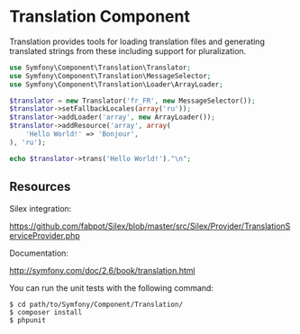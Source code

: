 Translation Component
=====================

Translation provides tools for loading translation files and generating
translated strings from these including support for pluralization.

```php
use Symfony\Component\Translation\Translator;
use Symfony\Component\Translation\MessageSelector;
use Symfony\Component\Translation\Loader\ArrayLoader;

$translator = new Translator('fr_FR', new MessageSelector());
$translator->setFallbackLocales(array('ru'));
$translator->addLoader('array', new ArrayLoader());
$translator->addResource('array', array(
    'Hello World!' => 'Bonjour',
), 'ru');

echo $translator->trans('Hello World!')."\n";
```

Resources
---------

Silex integration:

https://github.com/fabpot/Silex/blob/master/src/Silex/Provider/TranslationServiceProvider.php

Documentation:

http://symfony.com/doc/2.6/book/translation.html

You can run the unit tests with the following command:

    $ cd path/to/Symfony/Component/Translation/
    $ composer install
    $ phpunit
